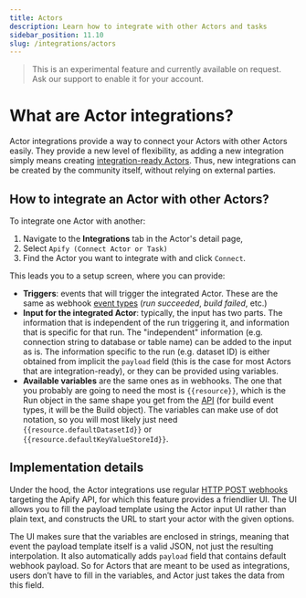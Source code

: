 ```yaml
---
title: Actors
description: Learn how to integrate with other Actors and tasks
sidebar_position: 11.10
slug: /integrations/actors
---
```


> This is an experimental feature and currently available on request. Ask our support to enable it for your account.

# What are Actor integrations?

 Actor integrations provide a way to connect your Actors with other Actors easily. They provide a new level of flexibility, as adding a new integration simply means creating [integration-ready Actors]('/platform/integrations/integration-ready-actors'). Thus, new integrations can be created by the community itself, without relying on external parties.

## How to integrate an Actor with other Actors?

To integrate one Actor with another:

1. Navigate to the **Integrations** tab in the Actor's detail page,
2. Select `Apify (Connect Actor or Task)`
3. Find the Actor you want to integrate with and click `Connect`.

This leads you to a setup screen, where you can provide:

- **Triggers**: events that will trigger the integrated Actor. These are the same as webhook [event types](/platform/integrations/webhooks/events) (*run succeeded*, *build failed*, etc.)
- **Input for the integrated Actor**: typically, the input has two parts. The information that is independent of the run triggering it, and information that is specific for that run. The "independent" information (e.g. connection string to database or table name) can be added to the input as is. The information specific to the run (e.g. dataset ID) is either obtained from implicit the `payload` field (this is the case for most Actors that are integration-ready), or they can be provided using variables.
- **Available variables** are the same ones as in webhooks. The one that you probably are going to need the most is `{{resource}}`, which is the Run object in the same shape you get from the [API](/api/v2#/reference/actor-runs/run-object-and-its-storages/get-run) (for build event types, it will be the Build object). The variables can make use of dot notation, so you will most likely just need `{{resource.defaultDatasetId}}` or `{{resource.defaultKeyValueStoreId}}`.

## Implementation details

Under the hood, the Actor integrations use regular [HTTP POST webhooks](https://www.redhat.com/en/topics/automation/what-is-a-webhook) targeting the Apify API, for which this feature provides a friendlier UI. The UI allows you to fill the payload template using the Actor input UI rather than plain text, and constructs the URL to start your actor with the given options.

The UI makes sure that the variables are enclosed in strings, meaning that event the payload template itself is a valid JSON, not just the resulting interpolation. It also automatically adds `payload` field that contains default webhook payload. So for Actors that are meant to be used as integrations, users don’t have to fill in the variables, and Actor just takes the data from this field.
